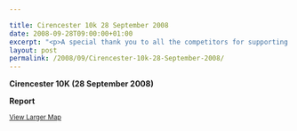 ```yaml
---

title: Cirencester 10k 28 September 2008
date: 2008-09-28T09:00:00+01:00
excerpt: "<p>A special thank you to all the competitors for supporting the club, and continually showing huge improvement. It's greatly appreciated. Brendan Ward, Club Chairman Cirencester 10K 28 September Photos Report Results</p>"
layout: post
permalink: /2008/09/Cirencester-10k-28-September-2008/
---
```

**Cirencester 10K (28 September 2008)**

**Report**

<small><a href="http://maps.google.co.uk/maps/ms?ie=UTF8&hl=en&msa=0&t=h&msid=114390706286019414016.00045e515279ed5ef5f94&ll=51.715915,-1.99934&spn=0.025525,0.054932&z=14&source=embed" target="_blank" rel="nofollow">View Larger Map</a></small>